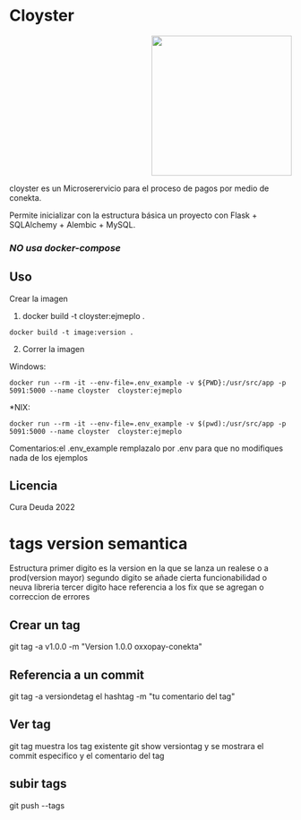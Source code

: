 # Cloyster

<div style="text-align:right"><img src="https://img.pokemondb.net/artwork/vector/large/cloyster.png" width="250"/></div>

cloyster es un Microserervicio para el proceso de pagos por medio de conekta.

Permite inicializar con la estructura básica un proyecto con Flask + SQLAlchemy + Alembic + MySQL.

### *NO usa docker-compose*

## Uso
Crear la imagen
1. docker build -t cloyster:ejmeplo .
```shell
docker build -t image:version .
```
2. Correr la imagen

Windows:
```
docker run --rm -it --env-file=.env_example -v ${PWD}:/usr/src/app -p 5091:5000 --name cloyster  cloyster:ejmeplo
```
*NIX:
```
docker run --rm -it --env-file=.env_example -v $(pwd):/usr/src/app -p 5091:5000 --name cloyster  cloyster:ejmeplo
```
Comentarios:el .env_example remplazalo por .env para que no modifiques nada de los ejemplos
## Licencia

Cura Deuda 2022

# tags version semantica
Estructura
primer digito es la version en la que se lanza un realese o a prod(version mayor)
segundo digito se añade cierta funcionabilidad o neuva libreria
tercer digito hace referencia a los fix que se agregan o correccion de errores
## Crear un tag 
git tag  -a v1.0.0 -m "Version 1.0.0 oxxopay-conekta"
## Referencia a un commit
 git tag -a versiondetag el hashtag -m "tu comentario del tag"
## Ver tag
git tag muestra los tag existente
git show versiontag y se mostrara el commit especifico y el comentario del tag
## subir tags 
git push --tags